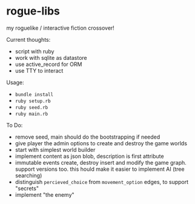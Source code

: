 # rogue-libs
my roguelike / interactive fiction crossover!

Current thoughts:
- script with ruby
- work with sqlite as datastore
- use active_record for ORM
- use TTY to interact

Usage:
- `bundle install`
- `ruby setup.rb`
- `ruby seed.rb`
- `ruby main.rb`

To Do:
- remove seed, main should do the bootstrapping if needed
- give player the admin options to create and destroy the game worlds
- start with simplest world builder
- implement content as json blob, description is first attribute
- immutable events create, destroy insert and modify the game graph. support versions too. this hould make it easier to implement AI (tree searching)
- distinguish `percieved_choice` from `movement_option` edges, to support "secrets"
- implement "the enemy"
